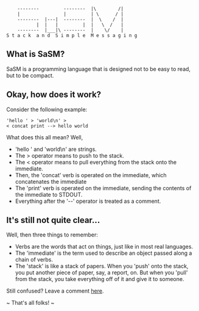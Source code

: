         --------         --------  |\        /|
        |                |         | \      / |
        --------  |---|  --------  |  \    /  |
               |  |   |         |  |   \  /   |
        --------  |___|\ --------  |    \/    |
    S t a c k  a n d  S i m p l e  M e s s a g i n g

What is SaSM?
-------------
SaSM is a programming language that is designed not to be easy to read, but to be compact.

Okay, how does it work?
-----------------------
Consider the following example:

    'hello ' > 'world\n' >
    < concat print --> hello world

What does this all mean? Well,

* 'hello ' and 'world\n' are strings.
* The > operator means to push to the stack.
* The < operator means to pull everything from the stack onto the immediate.
* Then, the 'concat' verb is operated on the immediate, which concatenates the immediate
* The 'print' verb is operated on the immediate, sending the contents of the immediate to STDOUT.
* Everything after the '--' operator is treated as a comment.

It's still not quite clear...
-----------------------------
Well, then three things to remember:

* Verbs are the words that act on things, just like in most real languages.
* The 'immediate' is the term used to describe an object passed along a chain of verbs.
* The 'stack' is like a stack of papers. When you 'push' onto the stack, you put another piece of paper, say, a report, on. But when you 'pull' from the stack, you take everything off of it and give it to someone.

Still confused? Leave a comment [here](http://github.com/devyn/sasm/commit/HEAD).

~ That's all folks! ~
